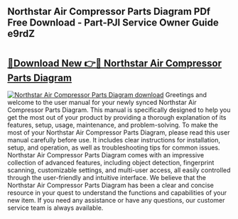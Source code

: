 ## Northstar Air Compressor Parts Diagram PDf Free Download - Part-PJl Service Owner Guide e9rdZ

# <h2><a href="http://dflevk.blite.top/?on=Northstar+Air+Compressor+Parts+Diagram">🔗Download New 👉🔴 Northstar Air Compressor Parts Diagram</a></h2>

[![Northstar Air Compressor Parts Diagram download](https://i.imgur.com/lujVjoI.png)](http://dflevk.blite.top/?on=Northstar+Air+Compressor+Parts+Diagram)
Greetings and welcome to the user manual for your newly synced Northstar Air Compressor Parts Diagram. This manual is specifically designed to help you get the most out of your product by providing a thorough explanation of its features, setup, usage, maintenance, and problem-solving. To make the most of your Northstar Air Compressor Parts Diagram, please read this user manual carefully before use. It includes clear instructions for installation, setup, and operation, as well as troubleshooting tips for common issues. Northstar Air Compressor Parts Diagram comes with an impressive collection of advanced features, including object detection, fingerprint scanning, customizable settings, and multi-user access, all easily controlled through the user-friendly and intuitive interface. We believe that the Northstar Air Compressor Parts Diagram has been a clear and concise resource in your quest to understand the functions and capabilities of your new item. If you need any assistance or have any questions, our customer service team is always available.
